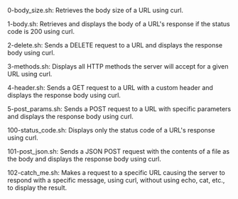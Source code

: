 0-body_size.sh: Retrieves the body size of a URL using curl.

1-body.sh: Retrieves and displays the body of a URL's response if the status code is 200 using curl.

2-delete.sh: Sends a DELETE request to a URL and displays the response body using curl.

3-methods.sh: Displays all HTTP methods the server will accept for a given URL using curl.

4-header.sh: Sends a GET request to a URL with a custom header and displays the response body using curl.

5-post_params.sh: Sends a POST request to a URL with specific parameters and displays the response body using curl.

100-status_code.sh: Displays only the status code of a URL's response using curl.

101-post_json.sh: Sends a JSON POST request with the contents of a file as the body and displays the response body using curl.

102-catch_me.sh: Makes a request to a specific URL causing the server to respond with a specific message, using curl, without using echo, cat, etc., to display the result.
